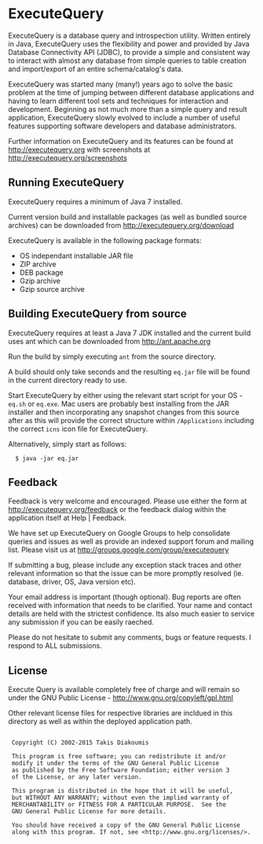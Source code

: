 ExecuteQuery
============

ExecuteQuery is a database query and introspection utility. Written entirely in 
Java, ExecuteQuery uses the flexibility and power and provided by Java Database 
Connectivity API (JDBC), to provide a simple and consistent way to interact with 
almost any database from simple queries to table creation and import/export of 
an entire schema/catalog's data.

ExecuteQuery was started many (many!) years ago to solve the basic problem at 
the time of jumping between different database applications and having to learn
different tool sets and techniques for interaction and development. Beginning as
not much more than a simple query and result application, ExecuteQuery slowly 
evolved to include a number of useful features supporting software developers 
and database administrators. 

Further information on ExecuteQuery and its features can be found at 
http://executequery.org with screenshots at http://executequery.org/screenshots

## Running ExecuteQuery

ExecuteQuery requires a minimum of Java 7 installed.

Current version build and installable packages (as well as bundled source 
archives) can be downloaded from http://executequery.org/download

ExecuteQuery is available in the following package formats:

* OS independant installable JAR file
* ZIP archive
* DEB package
* Gzip archive
* Gzip source archive

## Building ExecuteQuery from source

ExecuteQuery requires at least a Java 7 JDK installed and the current build uses
ant which can be downloaded from http://ant.apache.org

Run the build by simply executing `ant` from the source directory. 

A build should only take seconds and the resulting `eq.jar` file will be found 
in the current directory ready to use.

Start ExecuteQuery by either using the relevant start script for your OS - 
`eq.sh` or `eq.exe`. Mac users are probably best installing from the JAR 
installer and then incorporating any snapshot changes from this source after as 
this will provide the correct structure within `/Applications` including the 
correct `icns` icon file for ExecuteQuery.

Alternatively, simply start as follows:

```
  $ java -jar eq.jar
```

## Feedback

Feedback is very welcome and encouraged. Please use either the form at 
http://executequery.org/feedback or the feedback dialog within the application
itself at Help | Feedback. 

We have set up ExecuteQuery on Google Groups to help consolidate queries and 
issues as well as provide an indexed support forum and mailing list. Please 
visit us at http://groups.google.com/group/executequery

If submitting a bug, please include any exception stack traces and other 
relevant information so that the issue can be more promptly resolved (ie. 
database, driver, OS, Java version etc).

Your email address is important (though optional). Bug reports are often 
received with information that needs to be clarified. Your name and contact 
details are held with the strictest confidence. Its also much easier to service
any submission if you can be easily raeched.

Please do not hesitate to submit any comments, bugs or feature requests. I 
respond to ALL submissions.

## License

Execute Query is available completely free of charge and will remain so under 
the GNU Public License - http://www.gnu.org/copyleft/gpl.html

Other relevant license files for respective libraries are incldued in this 
directory as well as within the deployed application path. 

```

 Copyright (C) 2002-2015 Takis Diakoumis

 This program is free software; you can redistribute it and/or
 modify it under the terms of the GNU General Public License
 as published by the Free Software Foundation; either version 3
 of the License, or any later version.

 This program is distributed in the hope that it will be useful,
 but WITHOUT ANY WARRANTY; without even the implied warranty of
 MERCHANTABILITY or FITNESS FOR A PARTICULAR PURPOSE.  See the
 GNU General Public License for more details.

 You should have received a copy of the GNU General Public License
 along with this program. If not, see <http://www.gnu.org/licenses/>.

```


